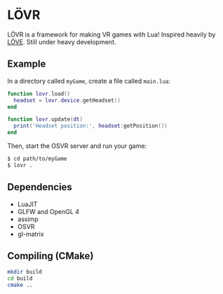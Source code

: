 LÖVR
===

LÖVR is a framework for making VR games with Lua!  Inspired heavily by [LÖVE](http://love2d.org).  Still under heavy development.

Example
---

In a directory called `myGame`, create a file called `main.lua`:

```lua
function lovr.load()
  headset = lovr.device.getHeadset()
end

function lovr.update(dt)
  print('Headset position:', headset:getPosition())
end
```

Then, start the OSVR server and run your game:

```sh
$ cd path/to/myGame
$ lovr .
```

Dependencies
---

- LuaJIT
- GLFW and OpenGL 4
- assimp
- OSVR
- gl-matrix

Compiling (CMake)
---

```sh
mkdir build
cd build
cmake ..
```
